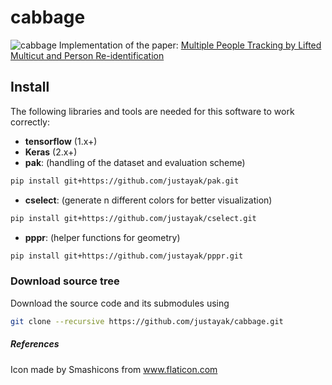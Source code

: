# cabbage
![cabbage](https://user-images.githubusercontent.com/831215/32352134-3af56ab4-c020-11e7-8a6f-4476a25c6626.png)
Implementation of the paper: [Multiple People Tracking by Lifted Multicut and Person Re-identification](http://openaccess.thecvf.com/content_cvpr_2017/papers/Tang_Multiple_People_Tracking_CVPR_2017_paper.pdf)

## Install

The following libraries and tools are needed for this software to work correctly:

* **tensorflow** (1.x+)
* **Keras** (2.x+)
* **pak**: (handling of the dataset and evaluation scheme)
```bash
pip install git+https://github.com/justayak/pak.git
```
* **cselect**: (generate n different colors for better visualization)
```bash
pip install git+https://github.com/justayak/cselect.git
```
* **pppr**: (helper functions for geometry)
```bash
pip install git+https://github.com/justayak/pppr.git
```

### Download source tree
Download the source code and its submodules using
```bash
git clone --recursive https://github.com/justayak/cabbage.git
```



##### References
Icon made by Smashicons from www.flaticon.com
